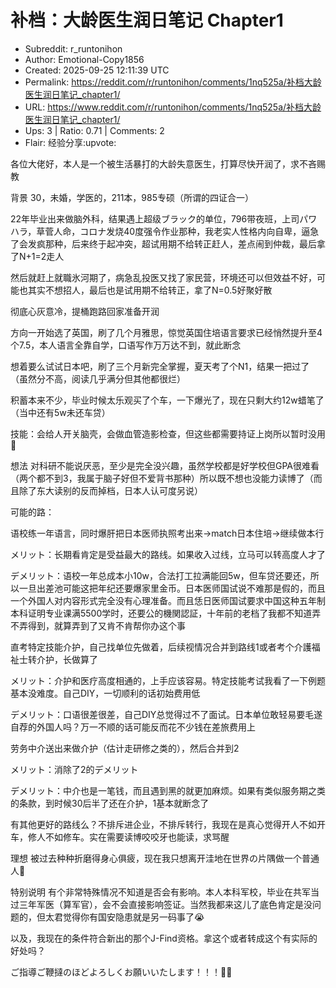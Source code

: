 # 补档：大龄医生润日笔记 Chapter1

- Subreddit: r_runtonihon
- Author: Emotional-Copy1856
- Created: 2025-09-25 12:11:39 UTC
- Permalink: https://reddit.com/r/runtonihon/comments/1nq525a/补档大龄医生润日笔记_chapter1/
- URL: https://www.reddit.com/r/runtonihon/comments/1nq525a/补档大龄医生润日笔记_chapter1/
- Ups: 3 | Ratio: 0.71 | Comments: 2
- Flair: 经验分享:upvote:


各位大佬好，本人是一个被生活暴打的大龄失意医生，打算尽快开润了，求不吝赐教

背景 30，未婚，学医的，211本，985专硕（所谓的四证合一）

22年毕业出来做脑外科，结果遇上超级ブラック的单位，796带夜班，上司パワハラ，草菅人命，コロナ发烧40度强令作业那种，我老实人性格内向自卑，逼急了会发疯那种，后来终于起冲突，超试用期不给转正赶人，差点闹到仲裁，最后拿了N+1=2走人

然后就赶上就職氷河期了，病急乱投医又找了家民营，环境还可以但效益不好，可能也其实不想招人，最后也是试用期不给转正，拿了N=0.5好聚好散

彻底心灰意冷，提桶跑路回家准备开润

方向一开始选了英国，刷了几个月雅思，惊觉英国住培语言要求已经悄然提升至4个7.5，本人语言全靠自学，口语写作万万达不到，就此断念

想着要么试试日本吧，刷了三个月新完全掌握，夏天考了个N1，结果一把过了（虽然分不高，阅读几乎满分但其他都很烂）

积蓄本来不少，毕业时候太乐观买了个车，一下爆光了，现在只剩大约12w蜡笔了（当中还有5w未还车贷）

技能：会给人开关脑壳，会做血管造影检查，但这些都需要持证上岗所以暂时没用🥲

想法
对科研不能说厌恶，至少是完全没兴趣，虽然学校都是好学校但GPA很难看（两个都不到3，我属于脑子好但不爱背书那种）所以既不想也没能力读博了（而且除了东大读别的反而掉档，日本人认可度另说）

可能的路：

语校练一年语言，同时爆肝把日本医师执照考出来→match日本住培→继续做本行

メリット：长期看肯定是受益最大的路线。如果收入过线，立马可以转高度人才了

デメリット：语校一年总成本小10w，合法打工拉满能回5w，但车贷还要还，所以一旦出差池可能这把年纪还要爆家里金币。日本医师国试说不难那是假的，而且一个外国人对内容形式完全没有心理准备。而且恁日医师国试要求中国这种五年制本科证明专业课满5500学时，还要公的機関認証，十年前的老档了我都不知道弄不弄得到，就算弄到了又肯不肯帮你办这个事

直考特定技能介护，自己找单位先做着，后续视情况合并到路线1或者考个介護福祉士转介护，长做算了

メリット：介护和医疗高度相通的，上手应该容易。特定技能考试我看了一下例题基本没难度。自己DIY，一切顺利的话初始费用低

デメリット：口语很差很差，自己DIY总觉得过不了面试。日本单位敢轻易要毛遂自荐的外国人吗？万一不顺的话可能反而花不少钱在差旅费用上

劳务中介送出来做介护（估计走研修之类的），然后合并到2

メリット：消除了2的デメリット

デメリット：中介也是一笔钱，而且遇到黑的就更加麻烦。如果有类似服务期之类的条款，到时候30后半了还在介护，1基本就断念了

有其他更好的路线么？不排斥进企业，不排斥转行，我现在是真心觉得开人不如开车，修人不如修车。实在需要读博咬咬牙也能读，求骂醒

理想
被过去种种折磨得身心俱疲，现在我只想离开洼地在世界の片隅做一个普通人🥲

特别说明
有个非常特殊情况不知道是否会有影响。本人本科军校，毕业在共军当过三年军医（算军官），会不会直接影响签证。当然我都来这儿了底色肯定是没问题的，但太君觉得你有国安隐患就是另一码事了😭

以及，我现在的条件符合新出的那个J-Find资格。拿这个或者转成这个有实际的好处吗？

ご指導ご鞭撻のほどよろしくお願いいたします！！！🙇‍♂️

